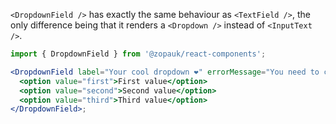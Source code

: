 `<DropdownField />` has exactly the same behaviour as `<TextField />`, the only difference being that it renders a `<Dropdown />` instead of `<InputText />`.

```jsx
import { DropdownField } from '@zopauk/react-components';

<DropdownField label="Your cool dropdown ❤" errorMessage="You need to choose something!" size="short" name="foo">
  <option value="first">First value</option>
  <option value="second">Second value</option>
  <option value="third">Third value</option>
</DropdownField>;
```
